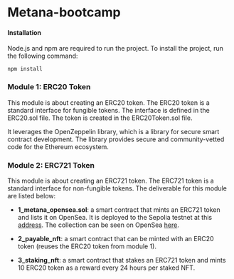 # Metana-bootcamp

#### Installation

Node.js and npm are required to run the project. To install the project, run the following command:

```
npm install

```

### Module 1: ERC20 Token


This module is about creating an ERC20 token. The ERC20 token is a standard interface for fungible tokens. The interface is defined in the ERC20.sol file. The token is created in the ERC20Token.sol file.

It leverages the OpenZeppelin library, which is a library for secure smart contract development. The library provides secure and community-vetted code for the Ethereum ecosystem.
### Module 2: ERC721 Token

This module is about creating an ERC721 token. The ERC721 token is a standard interface for non-fungible tokens.
The deliverable for this module are listed below:

 - **1_metana_opensea.sol**: a smart contract that mints an ERC721 token and lists it on OpenSea. 
It is deployed to the Sepolia testnet at this [address](https://sepolia.etherscan.io/address/0x18250e558872c6c15ce9855f3133f98566b80165).
The collection can be seen on OpenSea [here](https://testnets.opensea.io/collection/metana-bootcamp-1).

 - **2_payable_nft**: a smart contract that can be minted with an ERC20 token (reuses the ERC20 token from module 1).
 - **3_staking_nft**: a smart contract that stakes an ERC721 token and mints 10 ERC20 token as a reward every 24 hours per staked NFT.
